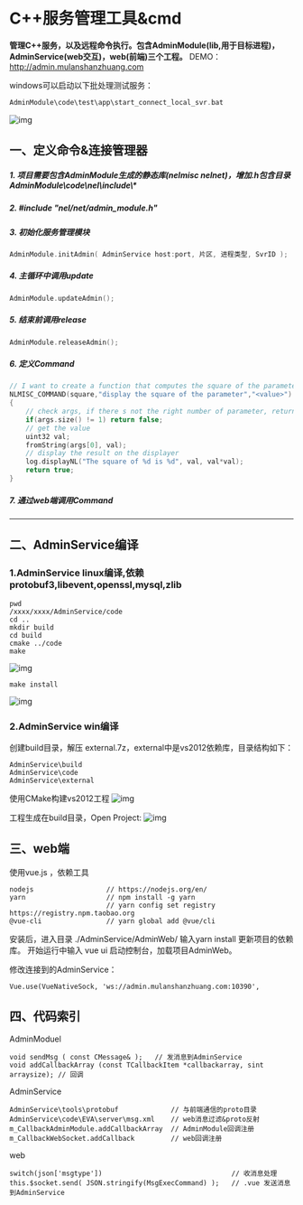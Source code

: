 # C++服务管理工具&cmd

**管理C++服务，以及远程命令执行。包含AdminModule(lib,用于目标进程)，AdminService(web交互)，web(前端)三个工程。**
DEMO： http://admin.mulanshanzhuang.com

windows可以启动以下批处理测试服务：
```cpp
AdminModule\code\test\app\start_connect_local_svr.bat
```
![img](http://imgs.mulanshanzhuang.com/admin/admin_web_exec.jpg)


## 一、定义命令&连接管理器

##### 1. 项目需要包含AdminModule生成的静态库(nelmisc nelnet)，增加.h包含目录 AdminModule\code\nel\include\\*
##### 2. #include "nel/net/admin_module.h"
##### 3. 初始化服务管理模块
```cpp
AdminModule.initAdmin( AdminService host:port, 片区, 进程类型, SvrID );
```
##### 4. 主循环中调用update
```cpp
AdminModule.updateAdmin();
```
##### 5. 结束前调用release
```cpp
AdminModule.releaseAdmin();
```
##### 6. 定义Command
```cpp
// I want to create a function that computes the square of the parameter and display the result
NLMISC_COMMAND(square,"display the square of the parameter","<value>")
{
	// check args, if there s not the right number of parameter, return bad
	if(args.size() != 1) return false;
	// get the value
	uint32 val;
	fromString(args[0], val);
	// display the result on the displayer
	log.displayNL("The square of %d is %d", val, val*val);
	return true;
}
```
##### 7. 通过web端调用Command

---
## 二、AdminService编译
### 1.AdminService linux编译,依赖protobuf3,libevent,openssl,mysql,zlib
```shell
pwd
/xxxx/xxxx/AdminService/code
cd ..
mkdir build
cd build
cmake ../code
make
```
![img](http://imgs.mulanshanzhuang.com/admin/admin_serv_make.jpg)
```shell
make install
```
![img](http://imgs.mulanshanzhuang.com/admin/admin_serv_makeinstall.jpg)

### 2.AdminService win编译
创建build目录，解压 external.7z，external中是vs2012依赖库，目录结构如下：
```
AdminService\build
AdminService\code
AdminService\external
```
使用CMake构建vs2012工程
![img](http://imgs.mulanshanzhuang.com/admin/admin_serv_cmake.jpg)

工程生成在build目录，Open Project:
![img](http://imgs.mulanshanzhuang.com/admin/admin_serv_vs.jpg)
## 三、web端

使用vue.js ，依赖工具
```
nodejs                  // https://nodejs.org/en/
yarn                    // npm install -g yarn
                        // yarn config set registry https://registry.npm.taobao.org
@vue-cli                // yarn global add @vue/cli
```
安装后，进入目录 ./AdminService/AdminWeb/ 输入yarn install 更新项目的依赖库。
开始运行中输入 vue ui 启动控制台，加载项目AdminWeb。

修改连接到的AdminService：
```
Vue.use(VueNativeSock, 'ws://admin.mulanshanzhuang.com:10390',
```

## 四、代码索引

AdminModuel
```
void sendMsg ( const CMessage& );   // 发消息到AdminService
void addCallbackArray (const TCallbackItem *callbackarray, sint arraysize); // 回调
```

AdminService
```
AdminService\tools\protobuf             // 与前端通信的proto目录
AdminService\code\EVA\server\msg.xml    // web消息过滤&proto反射
m_CallbackAdminModule.addCallbackArray  // AdminModule回调注册
m_CallbackWebSocket.addCallback         // web回调注册
```

web
```
switch(json['msgtype'])                                // 收消息处理
this.$socket.send( JSON.stringify(MsgExecCommand) );   // .vue 发送消息到AdminService
```




